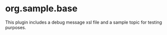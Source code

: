 # org.sample.base

This plugin includes a debug message xsl file and a sample topic for testing purposes.
